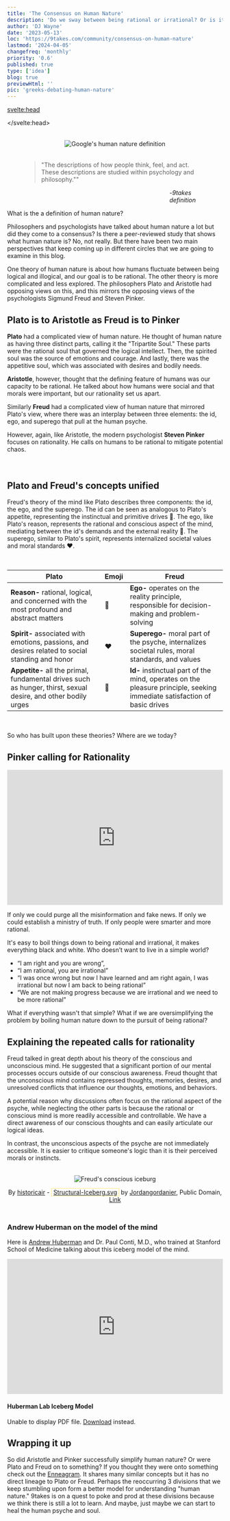 ```yaml
---
title: 'The Consensus on Human Nature'
description: 'Do we sway between being rational or irrational? Or is it more complicated?'
author: 'DJ Wayne'
date: '2023-05-13'
loc: 'https://9takes.com/community/consensus-on-human-nature'
lastmod: '2024-04-05'
changefreq: 'monthly'
priority: '0.6'
published: true
type: ['idea']
blog: true
previewHtml: ''
pic: 'greeks-debating-human-nature'
---
```


<script>
	import  PopCard  from "$lib/components/atoms/PopCard.svelte";
</script>

<svelte:head>
<script type="application/ld+json">
{
  "@context": "https://schema.org",
  "@type": "BlogPosting",
  "headline": "The Consensus on Human Nature",
  "description": "Do we sway between being rational or irrational? Or is it more complicated?",
  "author": {
    "@type": "Person",
    "name": "DJ Wayne",
    "sameAs": [
      "https://www.instagram.com/djwayne3/",
      "https://www.youtube.com/@djwayne3",
      "https://www.linkedin.com/in/davidtwayne/",
      "https://twitter.com/djwayne3"
    ]
  },
  "publisher": {
    "@type": "Organization",
    "name": "9takes",
    "logo": {
      "@type": "ImageObject",
      "url": "https://9takes.com/brand/aero.png"
    },
    "sameAs": [
      "https://www.instagram.com/9takesdotcom/",
      "https://twitter.com/9takesdotcom"
    ]
  },
  "datePublished": "2023-05-13",
  "dateModified": "2024-04-05",
  "url": "https://9takes.com/community/consensus-on-human-nature",
  "image": {
    "@type": "ImageObject",
    "url": "https://9takes.com/blogs/greeks-debating-human-nature.webp",
    "width": 900,
    "height": 900
  },
  "articleSection": "Philosophy",
  "keywords": ["human nature", "philosophy", "psychology", "Plato", "Aristotle", "Freud", "Pinker", "rationality"],
  "wordCount": 4476,
  "isPartOf": {
    "@type": "Blog",
    "name": "9takes Community Blog",
    "url": "https://9takes.com/community"
  },
  "mainEntityOfPage": {
    "@type": "WebPage",
    "@id": "https://9takes.com/community/consensus-on-human-nature"
  }
}
</script>
</svelte:head>

<div style="display: flex; justify-content: center; margin: 2rem 0; text-align: center;">
<img loading="lazy" title="Google definition of human nature" src="/blogs/human-nature.webp" alt="Google's human nature definition" />
</div>

<figure title="9takes's human nature definition">
    <blockquote>
    "The descriptions of how people think, feel, and act. These descriptions are studied within psychology and philosophy.""
    </blockquote>
    <figcaption style="margin-left: 80%">-<cite>9takes definition</cite></figcaption>
</figure>

<p class="firstLetter">What is the a definition of human nature?</p>

Philosophers and psychologists have talked about human nature a lot but did they come to a consensus? Is there a peer-reviewed study that shows what human nature is? No, not really. But there have been two main perspectives that keep coming up in different circles that we are going to examine in this blog.

One theory of human nature is about how humans fluctuate between being logical and illogical, and our goal is to be rational. The other theory is more complicated and less explored. The philosophers Plato and Aristotle had opposing views on this, and this mirrors the opposing views of the psychologists Sigmund Freud and Steven Pinker.

## Plato is to Aristotle as Freud is to Pinker

**Plato** had a complicated view of human nature. He thought of human nature as having three distinct parts, calling it the "Tripartite Soul." These parts were the rational soul that governed the logical intellect. Then, the spirited soul was the source of emotions and courage. And lastly, there was the appetitive soul, which was associated with desires and bodily needs.

**Aristotle**, however, thought that the defining feature of humans was our capacity to be rational. He talked about how humans were social and that morals were important, but our rationality set us apart.

Similarly **Freud** had a complicated view of human nature that mirrored Plato's view, where there was an interplay between three elements: the id, ego, and superego that pull at the human psyche.

However, again, like Aristotle, the modern psychologist **Steven Pinker** focuses on rationality. He calls on humans to be rational to mitigate potential chaos.

<!-- ## What was Plato's view?

Plato talked about the human soul and about how it was divided into three parts: **reason**, **spirit**, and **appetite** which formed something called the "tripartite soul." Reason, associated with the rational part of the soul, represents wisdom, intellect, and the capacity for logical thinking 🧠. Spirit, associated with the spirited or emotional part of the soul, represents courage, honor, and the pursuit of noble ideals ❤️. Appetite, associated with the bodily or sensual part of the soul, represents the desires, passions, and basic physical needs 💪. -->

<div
    style="display: flex;
    justify-content: center;
margin: 2rem 0;"
>
 <PopCard
        image={`/blogs/greeks-debating-human-nature.webp`}
        showIcon={false}
        tint={false}
        displayText=""
        altText="Greeks debating human nature"
        subtext=""
    />
</div>

## Plato and Freud's concepts unified

Freud's theory of the mind like Plato describes three components: the id, the ego, and the superego. The id can be seen as analogous to Plato's appetite, representing the instinctual and primitive drives 💪. The ego, like Plato's reason, represents the rational and conscious aspect of the mind, mediating between the id's demands and the external reality 🧠. The superego, similar to Plato's spirit, represents internalized societal values and moral standards ❤️.

<div
    style="display: flex;
    justify-content: center;
    margin: 2rem 0;"
>

| Plato                                                                                                          | Emoji | Freud                                                                                                                    |
| -------------------------------------------------------------------------------------------------------------- | ----- | ------------------------------------------------------------------------------------------------------------------------ |
| **Reason-** rational, logical, and concerned with the most profound and abstract matters                       | 🧠    | **Ego-** operates on the reality principle, responsible for decision-making and problem-solving                          |
| **Spirit-** associated with emotions, passions, and desires related to social standing and honor               | ❤️    | **Superego-** moral part of the psyche, internalizes societal rules, moral standards, and values                         |
| **Appetite-** all the primal, fundamental drives such as hunger, thirst, sexual desire, and other bodily urges | 💪    | **Id-** instinctual part of the mind, operates on the pleasure principle, seeking immediate satisfaction of basic drives |

</div>
So who has built upon these theories? Where are we today?

## Pinker calling for Rationality

<div class="iframe-container">
<iframe width="100%" height="315" loading="lazy" src="https://www.youtube.com/embed/qdzNKQwkp-Y?clip=Ugkx11XnGz8VeWrGta-a6JkOjd8jug3kSFB3&amp;clipt=EOjvARjzygM" title="Pinker's call for rationality" frameborder="0" allow="accelerometer; autoplay; clipboard-write; encrypted-media; gyroscope; picture-in-picture; web-share" allowfullscreen></iframe>
</div>

If only we could purge all the misinformation and fake news. If only we could establish a ministry of truth. If only people were smarter and more rational.

It's easy to boil things down to being rational and irrational, it makes everything black and white. Who doesn’t want to live in a simple world?

- “I am right and you are wrong”,
- “I am rational, you are irrational”
- “I was once wrong but now I have learned and am right again, I was irrational but now I am back to being rational”
- “We are not making progress because we are irrational and we need to be more rational”

What if everything wasn't that simple? What if we are oversimplifying the problem by boiling human nature down to the pursuit of being rational?

## Explaining the repeated calls for rationality

Freud talked in great depth about his theory of the conscious and unconscious mind. He suggested that a significant portion of our mental processes occurs outside of our conscious awareness. Freud thought that the unconscious mind contains repressed thoughts, memories, desires, and unresolved conflicts that influence our thoughts, emotions, and behaviors.

A potential reason why discussions often focus on the rational aspect of the psyche, while neglecting the other parts is because the rational or conscious mind is more readily accessible and controllable. We have a direct awareness of our conscious thoughts and can easily articulate our logical ideas.

In contrast, the unconscious aspects of the psyche are not immediately accessible. It is easier to critique someone's logic than it is their perceived morals or instincts.

<div style="text-align: center; display: flex; flex-direction: column; align-items: center; margin: 2rem 0;">
<img loading="lazy" src="/blogs/structural-iceberg.svg" alt="Freud's conscious iceburg" title="Freud's conscious iceburg" style="max-width: 400px;" />

By <a class="external-link" target="_blank" rel="noreferrer" href="//commons.wikimedia.org/wiki/User:Historicair" title="User:Historicair">historicair</a> - <span style="border:1px dotted #FC0;padding:0 4px"><a href="https://commons.wikimedia.org/wiki/File:Structural-Iceberg.svg" class="extiw" title="en:File:Structural-Iceberg.svg">Structural-Iceberg.svg</a></span> by <a class="external-link extiw" target="_blank" rel="noreferrer" href="https://en.wikipedia.org/wiki/User:Jordangordanier"  title="en:User:Jordangordanier">Jordangordanier</a>, Public Domain, <a href="https://commons.wikimedia.org/w/index.php">Link</a>

</div>

<!-- todo transition here -->

### Andrew Huberman on the model of the mind

Here is [Andrew Huberman](https://www.youtube.com/@hubermanlab) and Dr. Paul Conti, M.D., who trained at Stanford School of Medicine talking about this iceberg model of the mind.

<div class="iframe-container" >
<iframe width="100%" height="315" loading="lazy" src="https://www.youtube.com/embed/tLRCS48Ens4?si=Jt2NsKputVcqcHfy&amp;start=1221" title="YouTube video player" frameborder="0" allow="accelerometer; autoplay; clipboard-write; encrypted-media; gyroscope; picture-in-picture; web-share" allowfullscreen></iframe>
</div>

#### Huberman Lab Iceberg Model

<div class="iframe-container" >
<!-- <img src="https://hubermanlab.com/wp-content/uploads/2023/09/The-Iceberg-Model.pdf" alt="Andrew Huberman Iceberg Model of the mind" title="Andrew Huberman Iceberg Model" /> -->
<object data="/blogs/The-Iceberg-Model.pdf" type="application/pdf" width="100%" height="500px" aria-label="Andrew Huberman Iceberg Model">
      <p>Unable to display PDF file. <a class="external-link" target="_blank" rel="" href="https://hubermanlab.com/wp-content/uploads/2023/09/The-Iceberg-Model.pdf">Download</a> instead.</p>
    </object>
</div>

## Wrapping it up

So did Aristotle and Pinker successfully simplify human nature? Or were Plato and Freud on to something? If you thought they were onto something check out the <a href="/enneagram-corner/beginners-guide-to-determining-your-enneagram-type" >Enneagram</a>. It shares many similar concepts but it has no direct lineage to Plato or Freud. Perhaps the reoccurring 3 divisions that we keep stumbling upon form a better model for understanding "human nature." 9takes is on a quest to poke and prod at these divisions because we think there is still a lot to learn. And maybe, just maybe we can start to heal the human psyche and soul.


<style lang="scss">
</style>
